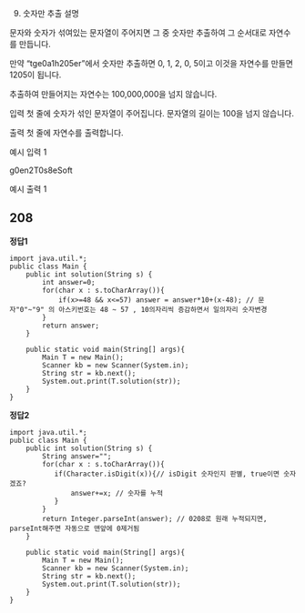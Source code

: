 9. 숫자만 추출
   설명

문자와 숫자가 섞여있는 문자열이 주어지면 그 중 숫자만 추출하여 그 순서대로 자연수를 만듭니다.

만약 “tge0a1h205er”에서 숫자만 추출하면 0, 1, 2, 0, 5이고 이것을 자연수를 만들면 1205이 됩니다.

추출하여 만들어지는 자연수는 100,000,000을 넘지 않습니다.

입력
첫 줄에 숫자가 섞인 문자열이 주어집니다. 문자열의 길이는 100을 넘지 않습니다.

출력
첫 줄에 자연수를 출력합니다.

예시 입력 1

g0en2T0s8eSoft

예시 출력 1

## 208

**정답1**

```
import java.util.*;
public class Main {
    public int solution(String s) {
        int answer=0;
        for(char x : s.toCharArray()){
            if(x>=48 && x<=57) answer = answer*10+(x-48); // 문자"0"~"9" 의 아스키번호는 48 ~ 57 , 10의자리씩 증감하면서 일의자리 숫자변경
        }
        return answer;
    }

    public static void main(String[] args){
        Main T = new Main();
        Scanner kb = new Scanner(System.in);
        String str = kb.next();
        System.out.print(T.solution(str));
    }
}
```

**정답2**

```
import java.util.*;
public class Main {
    public int solution(String s) {
        String answer="";
        for(char x : s.toCharArray()){
           if(Character.isDigit(x)){// isDigit 숫자인지 판별, true이면 숫자겠죠?
               answer+=x; // 숫자를 누적
           }
        }
        return Integer.parseInt(answer); // 0208로 원래 누적되지면, parseInt해주면 자동으로 맨앞에 0제거됨
    }

    public static void main(String[] args){
        Main T = new Main();
        Scanner kb = new Scanner(System.in);
        String str = kb.next();
        System.out.print(T.solution(str));
    }
}
```
